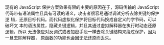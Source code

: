现有的 JavaScript 保护方案效果有限的主要的原因在于，源码传输的 JavaScript
代码带有语法属性且具有可读的语义，攻击者很容易通过调试分析去除关键的保护逻
辑，还原目标代码。而代码虚拟化保护将目标代码换成自定义的字节码，可以破坏文
本的语法属性，隐藏关键逻辑，并且其通过虚拟解释器在执行时动态还原逻辑，所以
无法像应对反调试或者加密手段一样去除关键结构来绕过保护，因为一旦去除解释器，
原函数的功能也会因无法还原而丢失。